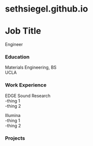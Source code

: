 <!-- Google tag (gtag.js) -->
<script async src="https://www.googletagmanager.com/gtag/js?id=G-XDQB0264HG"></script>
<script>
  window.dataLayer = window.dataLayer || [];
  function gtag(){dataLayer.push(arguments);}
  gtag('js', new Date());

  gtag('config', 'G-XDQB0264HG');
</script>


# sethsiegel.github.io

# Job Title
Engineer

### Education
Materials Engineering, BS<br/>
UCLA<br/>

### Work Experience
EDGE Sound Research<br/>
-thing 1<br/>
-thing 2<br/>

Illumina<br/>
-thing 1<br/>
-thing 2<br/>

### Projects

[//]: # (This is how to comment out a line in markdown)
[//]: # (include getting 1st in our track and second overall in the stella zhang competition. Make sure to upload the code that ran the arduino as a public repository)

